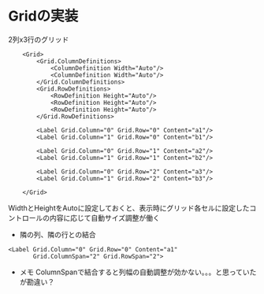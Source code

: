 # Gridの実装

2列x3行のグリッド
```
    <Grid>
        <Grid.ColumnDefinitions>
            <ColumnDefinition Width="Auto"/>
            <ColumnDefinition Width="Auto"/>
        </Grid.ColumnDefinitions>
        <Grid.RowDefinitions>
            <RowDefinition Height="Auto"/>
            <RowDefinition Height="Auto"/>
            <RowDefinition Height="Auto"/>
        </Grid.RowDefinitions>

        <Label Grid.Column="0" Grid.Row="0" Content="a1"/>
        <Label Grid.Column="1" Grid.Row="0" Content="b1"/>

        <Label Grid.Column="0" Grid.Row="1" Content="a2"/>
        <Label Grid.Column="1" Grid.Row="1" Content="b2"/>

        <Label Grid.Column="0" Grid.Row="2" Content="a3"/>
        <Label Grid.Column="1" Grid.Row="2" Content="b3"/>

    </Grid>
```
WidthとHeightをAutoに設定しておくと、表示時にグリッド各セルに設定したコントロールの内容に応じて自動サイズ調整が働く

- 隣の列、隣の行との結合
```
<Label Grid.Column="0" Grid.Row="0" Content="a1"
       Grid.ColumnSpan="2" Grid.RowSpan="2">
```

- メモ
ColumnSpanで結合すると列幅の自動調整が効かない。。。と思っていたが勘違い？